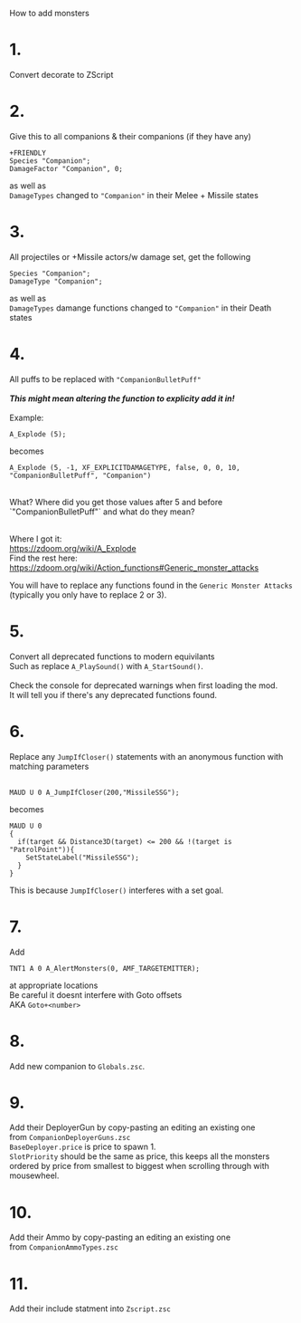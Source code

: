 How to add monsters

# 1.
Convert decorate to ZScript

# 2.
Give this to all companions & their companions (if they have any)
```
+FRIENDLY
Species "Companion";
DamageFactor "Companion", 0;
```
as well as<br>
`DamageTypes` changed to `"Companion"` in their Melee + Missile states

# 3.
All projectiles or +Missile actors/w damage set, get the following
```
Species "Companion";
DamageType "Companion";
```
as well as<br>
`DamageTypes` damange functions changed to `"Companion"` in their Death states

# 4.
All puffs to be replaced with `"CompanionBulletPuff"`<br>
<br>
_**This might mean altering the function to explicity add it in!**_<br><br>
Example:<br>
```
A_Explode (5);
```
becomes
```
A_Explode (5, -1, XF_EXPLICITDAMAGETYPE, false, 0, 0, 10, "CompanionBulletPuff", "Companion")
```
<br>
What? Where did you get those values after 5 and before `"CompanionBulletPuff"` and what do they mean?<br>
<br>

Where I got it:<br>
https://zdoom.org/wiki/A_Explode<br>
Find the rest here:<br>
https://zdoom.org/wiki/Action_functions#Generic_monster_attacks<br>

You will have to replace any functions found in the `Generic Monster Attacks`<br>
(typically you only have to replace 2 or 3).

# 5.
Convert all deprecated functions to modern equivilants<br>
Such as replace `A_PlaySound()` with `A_StartSound()`.<br>
<br>
Check the console for deprecated warnings when first loading the mod.<br>
It will tell you if there's any deprecated functions found.

# 6.
Replace any `JumpIfCloser()` statements with an anonymous function with<br>
matching parameters<br>
<br>

```
MAUD U 0 A_JumpIfCloser(200,"MissileSSG");
```
becomes<br>

```
MAUD U 0
{
  if(target && Distance3D(target) <= 200 && !(target is "PatrolPoint")){
    SetStateLabel("MissileSSG");
  }
}
```
This is because `JumpIfCloser()` interferes with a set goal.<br>

# 7.
Add<br>
```
TNT1 A 0 A_AlertMonsters(0, AMF_TARGETEMITTER);
```
at appropriate locations<br>
Be careful it doesnt interfere with Goto offsets<br>
AKA `Goto+<number>`

# 8.
Add new companion to `Globals.zsc`.<br>

# 9.
Add their DeployerGun by copy-pasting an editing an existing one<br>
from `CompanionDeployerGuns.zsc`<br>
`BaseDeployer.price` is price to spawn 1.<br>
`SlotPriority` should be the same as price, this keeps all the monsters ordered
by price from smallest to biggest when scrolling through with mousewheel.<br>

# 10.
Add their Ammo by copy-pasting an editing an existing one<br>
from `CompanionAmmoTypes.zsc`<br>

# 11.
Add their include statment into `Zscript.zsc`<br>
